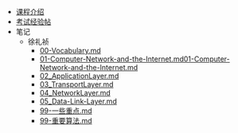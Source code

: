 - [课程介绍](docs/课内笔记/大三下/计算机网络/README.md)
- [考试经验帖](docs/课内笔记/大三下/计算机网络/考试经验帖.md)
- 笔记
    - 徐礼祯
        - [00-Vocabulary.md](docs/课内笔记/大三下/计算机网络/笔记/徐礼祯/00-Vocabulary.md)
        - [01-Computer-Network-and-the-Internet.md01-Computer-Network-and-the-Internet.md](docs/课内笔记/大三下/计算机网络/笔记/徐礼祯/01-Computer-Network-and-the-Internet.md)
        - [02_ApplicationLayer.md](docs/课内笔记/大三下/计算机网络/笔记/徐礼祯/02_ApplicationLayer.md)
        - [03_TransportLayer.md](docs/课内笔记/大三下/计算机网络/笔记/徐礼祯/03_TransportLayer.md)
        - [04_NetworkLayer.md](docs/课内笔记/大三下/计算机网络/笔记/徐礼祯/04_NetworkLayer.md)
        - [05_Data-Link-Layer.md](docs/课内笔记/大三下/计算机网络/笔记/徐礼祯/05_Data-Link-Layer.md)
        - [99-一些重点.md](docs/课内笔记/大三下/计算机网络/笔记/徐礼祯/99-一些重点.md)
        - [99-重要算法.md](docs/课内笔记/大三下/计算机网络/笔记/徐礼祯/99-重要算法.md)
